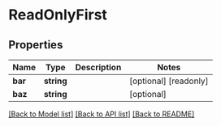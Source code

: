 # ReadOnlyFirst

## Properties
Name | Type | Description | Notes
------------ | ------------- | ------------- | -------------
**bar** | **string** |  | [optional] [readonly] 
**baz** | **string** |  | [optional] 

[[Back to Model list]](../README.md#documentation-for-models) [[Back to API list]](../README.md#documentation-for-api-endpoints) [[Back to README]](../README.md)


